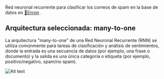 Red neuronal recurrente para clasificar los correos de spam en la base de datos en [🔗Enron](https://github.com/AnIsAsPe/LogisticRegression_SpamOpinion/blob/master/Datos/spam_enron1.csv) .
 
 ## Arquitectura seleccionada: many-to-one
La arquitectura "many-to-one" de una Red Neuronal Recurrente (RNN) se utiliza comúnmente para tareas de clasificación y análisis de sentimientos, donde la entrada es una secuencia de datos (por ejemplo, una frase o documento) y la salida es una única categoría o etiqueta (por ejemplo, positivo/negativo, spam/no spam).

![Alt text](https://github.com/Andrea-Monserrat/NLP_RNN_AMAR/Images/RNNIO.png)
